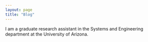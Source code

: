 ```yaml
---
layout: page
title: "Blog"
---
```


I am a graduate research assistant in the Systems and Engineering department  at the University of Arizona. 

